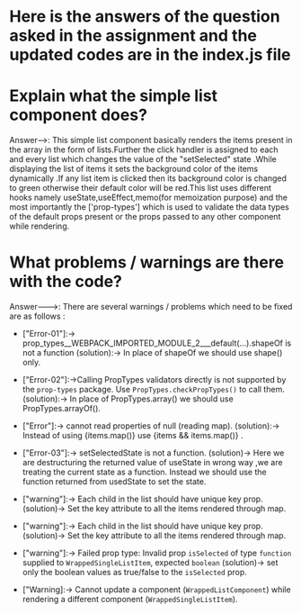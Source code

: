  # Here is the answers of the question asked in the assignment and the updated codes are in the index.js file

# Explain what the simple list component does?
Answer-->: This simple list component basically renders the items present in the array in the form of lists.Further the click handler is assigned to each and every list which changes the value of the "setSelected" state .While displaying the list of items it sets the background color of the items dynamically .If any list item is clicked then its background color is changed to green otherwise their default color will be red.This list uses different hooks namely useState,useEffect,memo(for memoization purpose) and the most importantly the ['prop-types'] which is used to validate the data types of the default props present or the props passed to any other component while rendering.


# What problems / warnings are there with the code?
Answer--->: There are several warnings / problems which need to be fixed are as follows :

* ["Error-01"]:-> prop_types__WEBPACK_IMPORTED_MODULE_2___default(...).shapeOf is not a function 
         (solution):-> In place of shapeOf we should use shape() only.
 

* ["Error-02"]:->Calling PropTypes validators directly is not supported by the `prop-types` package. Use `PropTypes.checkPropTypes()` to call them.
     (solution):-> In place of PropTypes.array() we should use PropTypes.arrayOf().


* ["Error"]:-> cannot read properties of null (reading map).
    (solution):->  Instead of using {items.map()} use {items && items.map()} .


* ["Error-03"]:-> setSelectedState is not a function.
    (solution)->  Here we are destructuring the returned value of useState in wrong way ,we are treating the current state as a function. Instead we should use the function returned from usedState to set the state.


* ["warning"]:-> Each child in the list should have unique key prop.
    (solution)->  Set the key attribute to all the items rendered through map.     
  

* ["warning"]:-> Each child in the list should have unique key prop.
    (solution)->  Set the key attribute to all the items rendered through map.      


* ["warning"]:-> Failed prop type: Invalid prop `isSelected` of type `function` supplied to   `WrappedSingleListItem`, expected `boolean`
    (solution)->  set only the boolean values as true/false to the `isSelected` prop.


* ["Warning]:-> Cannot update a component (`WrappedListComponent`) while rendering a     different component (`WrappedSingleListItem`).
    